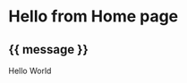# Hello from Home page

<div id="example">
	<h2>{{ message }}</h2>
	<Title-component>Hello World</Title-component>
	<Button-counter />
</div>

<script>
	// деструктуризація
	const { createApp } = Vue;

	const app = createApp({
		data() {
			return {
				message: 'Привіт, Vue!',
			};
		},
	});

	app.component(`title-component`, window.$docsify.vueComponents['title-component']);
	app.component(`button-counter`, window.$docsify.vueComponents['button-counter']);

	app.mount('#example');

	console.log(window.$docsify);
</script>
<style>
	:root {
		--content-max-width: 100%;
	}
</style>
